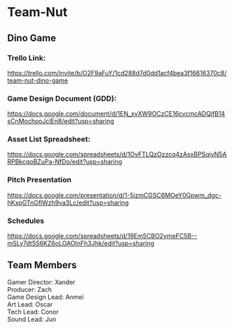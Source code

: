 # Team-Nut
## Dino Game

### Trello Link:  
https://trello.com/invite/b/O2F9aFuY/1cd288d7d0dd1acf4bea3f16616370c8/team-nut-dino-game
  
### Game Design Document (GDD):  
https://docs.google.com/document/d/1EN_xvXW9OCzCE16cvcmcADQjfB14sCnMochooJclEn8/edit?usp=sharing
  
### Asset List Spreadsheet:  
https://docs.google.com/spreadsheets/d/1OvFTLQzOzzcq4zAsxBPSqiyN5ARPBkcqoBZuPa-NfDo/edit?usp=sharing  

### Pitch Presentation
https://docs.google.com/presentation/d/1-5izmCGSC6MOeY0Gpwm_dgc-hKxpGTnGflWzh9va3Lc/edit?usp=sharing

### Schedules
https://docs.google.com/spreadsheets/d/19Em5CBO2ymeFC5B--mSLy7dt5S6KZ6oLOAOInFh3Jhk/edit?usp=sharing
  
## Team Members
Gamer Director: Xander  
Producer: Zach  
Game Design Lead: Anmei  
Art Lead: Oscar  
Tech Lead: Conor  
Sound Lead: Jun  
